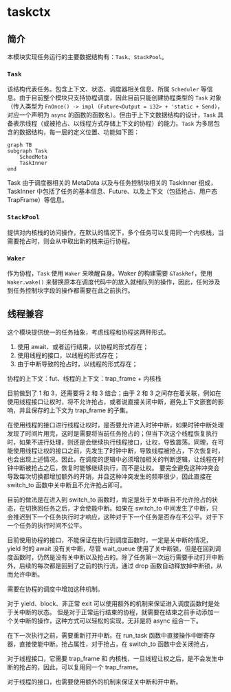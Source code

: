 # taskctx

## 简介

本模块实现任务运行的主要数据结构有：`Task`、`StackPool`。

### `Task`

该结构代表任务。包含上下文、状态、调度器相关信息、所属 `Scheduler` 等信息。由于目前整个模块只支持协程调度，因此目前只能创建协程类型的 `Task` 对象（传入类型为 `FnOnce() -> impl (Future<Output = i32> + 'static + Send)`，对应一个声明为 `async` 的函数的函数名）。但由于上下文数据结构的设计，`Task` 具备表示线程（或被抢占、以线程方式存储上下文的协程）的能力。`Task` 为多层包含的数据结构，每一层的定义位置、功能如下图：

```mermaid
graph TB
subgraph Task
    SchedMeta
    TaskInner
end
```

Task 由于调度器相关的 MetaData 以及与任务控制块相关的 TaskInner 组成，TaskInner 中包括了任务的基本信息、Future、以及上下文（包括抢占、用户态 TrapFrame）等信息。

### `StackPool`

提供对内核栈的访问操作，在默认的情况下，多个任务可以复用同一个内核栈，当需要抢占时，则会从中取出新的栈来运行协程。

### `Waker`

作为协程，`Task` 使用 `Waker` 来唤醒自身。Waker 的构建需要 `&TaskRef`，使用 `Waker.wake()` 来替换原本在调度代码中的放入就绪队列的操作，因此，任何涉及到任务控制块字段的操作都需要在此之前执行。


## 线程兼容

这个模块提供统一的任务抽象，考虑线程和协程这两种形式。

1. 使用 await、或者运行结束，以协程的形式存在；
2. 使用线程的接口，以线程的形式存在；
3. 由于中断导致的抢占时，以线程的形式存在；

协程的上下文：fut、线程的上下文：trap_frame + 内核栈

目前做到了 1 和 3，还需要将 2 和 3 结合；由于 2 和 3 之间存在着关联，例如在使用线程接口让权时，将不允许抢占，或者说直接关闭中断，避免上下文嵌套的影响，并且保存的上下文为 trap_frame 的子集。

在使用线程的接口进行线程让权时，是否要允许进入时钟中断，如果时钟中断处理发现了时间片用完，这时是需要将当前任务抢占的；但当下次这个线程恢复执行时，如果不进行处理，则还是会继续执行线程接口，让权，导致震荡。同理，在可能使用线程让权的接口之前，先发生了时钟中断，导致线程被抢占，下次恢复时，也会出现上述情况。因此，在调度的逻辑中必须增加相关的判断逻辑，让线程在时钟中断被抢占之后，恢复时能够继续执行，而不是让权。
要完全避免这种冲突会导致每次切换都增加额外的开销，并且这种冲突发生的频率很少，因此直接在 switch_to 函数中关中断且不允许抢占即可。

目前的做法是在进入到 switch_to 函数时，肯定是处于关中断且不允许抢占的状态，在切换回任务之后，才会使能中断。如果在 switch_to 中间发生了中断，只会推迟到下一个任务执行时才响应，这种对于下一个任务是否存在不公平。对于下一个任务的执行时间不公平。

目前使用协程的接口，不能保证在执行到调度函数时，一定是关中断的情况，yield 时的 await 没有关中断，尽管 wait_queue 使用了关中断锁，但是在回到调度函数时，仍然是没有关中断以及抢占的。除了任务第一次运行需要手动打开中断外，后续的每次都是回到了之前的执行流，通过 drop 函数自动释放掉中断锁，从而允许中断。

需要在协程的调度中增加这种机制。

对于 yield、block、非正常 exit 可以使用额外的机制来保证进入调度函数时是处于关中断的状态。
但是对于正常运行结束的协程，就需要在结束之前手动添加一个关中断的操作，这种方式可以轻松的实现，无非是将 async 组合一下。

在下一次执行之前，需要重新打开中断。在 run_task 函数中直接操作中断寄存器，直接使能中断。抢占属性，对于抢占，在 switch_to 函数中会关闭抢占，

对于线程接口，它需要 trap_frame 和 内核栈，一旦线程让权之后，是不会发生中断的抢占的，因此，可以复用同一个 trap_frame。

对于线程的接口，也需要使用额外的机制来保证关中断和开中断。